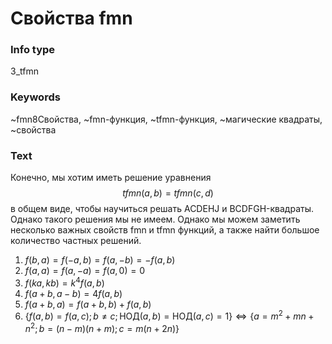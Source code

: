 # Свойства fmn
### Info type
3_tfmn
### Keywords
~fmn8Свойства, ~fmn-функция, ~tfmn-функция, ~магические квадраты, ~свойства
### Text
Конечно, мы хотим иметь решение уравнения
$$tfmn(a, b) = tfmn(c, d)$$
в общем виде, чтобы научиться решать ACDEHJ и BCDFGH-квадраты. Однако такого решения мы не имеем. Однако мы можем заметить несколько важных свойств fmn и tfmn функций, а также найти большое количество частных решений.
1.  $f(b, a) = f(-a, b) = f(a, -b) = -f(a, b)$
2.  $f(a, a) = f(a, -a) = f(a, 0) = 0$
3.  $f(ka, kb) = k^4f(a, b)$
4.  $f(a + b, a - b) = 4f(a, b)$
5.  $f(a + b, a) = f(a + b, b) + f(a, b)$
6.  $\{f(a, b) = f(a, c); b \ne c; \text{НОД}(a, b) = \text{НОД}(a, c) = 1\} \Leftrightarrow \{a = m^2 + mn + n^2; b = (n - m)(n + m); c = m(n + 2n)\}$
```
